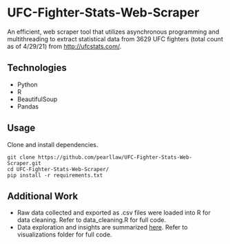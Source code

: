 # UFC-Fighter-Stats-Web-Scraper
An efficient, web scraper tool that utilizes asynchronous programming and multithreading to extract statistical data from 3629 UFC fighters (total count as of 4/29/21) from http://ufcstats.com/.

## Technologies
- Python
- R
- BeautifulSoup
- Pandas

## Usage
Clone and install dependencies.
```
git clone https://github.com/pearllaw/UFC-Fighter-Stats-Web-Scraper.git
cd UFC-Fighter-Stats-Web-Scraper/
pip install -r requirements.txt
```

## Additional Work
- Raw data collected and exported as .csv files were loaded into R for data cleaning. Refer to data_cleaning.R for full code. 
- Data exploration and insights are summarized [here](http://rpubs.com/pearllaw/ufcdatavisualization). Refer to visualizations folder for full code.
